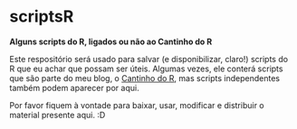 # scriptsR
**Alguns scripts do R, ligados ou não ao Cantinho do R**

Este respositório será usado para salvar (e disponibilizar, claro!) scripts do R que eu achar que possam ser úteis. Algumas vezes, ele conterá scripts que são parte do meu blog, o [Cantinho do R](https://cantinhodor.wordpress.com/), mas scripts independentes também podem aparecer por aqui.

Por favor fiquem à vontade para baixar, usar, modificar e distribuir o material presente aqui. :D
